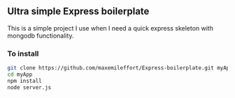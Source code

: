 ## Ultra simple Express boilerplate

This is a simple project I use when I need a quick express skeleton with mongodb functionality.

### To install

```bash
git clone https://github.com/maxemileffort/Express-boilerplate.git myApp
cd myApp
npm install
node server.js
```

